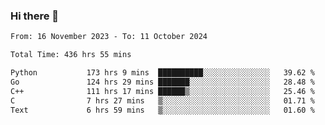 ### Hi there 👋

<!--
**floyiac/floyiac** is a ✨ _special_ ✨ repository because its `README.md` (this file) appears on your GitHub profile.

Here are some ideas to get you started:

- 🔭 I’m currently working on ...
- 🌱 I’m currently learning ...
- 👯 I’m looking to collaborate on ...
- 🤔 I’m looking for help with ...
- 💬 Ask me about ...
- 📫 How to reach me: ...
- 😄 Pronouns: ...
- ⚡ Fun fact: ...
-->

<!--START_SECTION:waka-->

```txt
From: 16 November 2023 - To: 11 October 2024

Total Time: 436 hrs 55 mins

Python           173 hrs 9 mins  ██████████░░░░░░░░░░░░░░░   39.62 %
Go               124 hrs 29 mins ███████░░░░░░░░░░░░░░░░░░   28.48 %
C++              111 hrs 17 mins ██████▒░░░░░░░░░░░░░░░░░░   25.46 %
C                7 hrs 27 mins   ▒░░░░░░░░░░░░░░░░░░░░░░░░   01.71 %
Text             6 hrs 59 mins   ▒░░░░░░░░░░░░░░░░░░░░░░░░   01.60 %
```

<!--END_SECTION:waka-->
